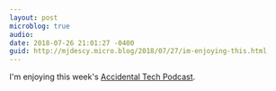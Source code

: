```yaml
---
layout: post
microblog: true
audio: 
date: 2018-07-26 21:01:27 -0400
guid: http://mjdescy.micro.blog/2018/07/27/im-enjoying-this.html
---
```

I'm enjoying this week's [Accidental Tech Podcast](http://atp.fm/episodes/284).
